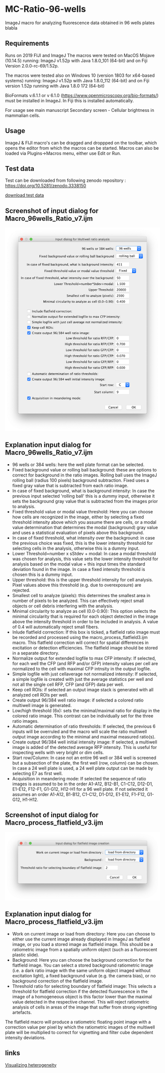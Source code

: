 # MC-Ratio-96-wells
ImageJ macro for analyzing fluorescence data obtained in 96 wells plates
blabla
## Requirements
Runs on 2019 FIJI and ImageJ 
The macros were tested on MacOS Mojave (10.14.5) running:
ImageJ v1.52p with Java 1.8.0_101 (64-bit) and on Fiji Version 2.0.0-rc-69/1.52p.

The macros were tested also on Windows 10 (version 1803 for x64-based systems) running:
ImageJ v1.52p with Java 1.8.0_112 (64-bit) and on Fiji version 1.52p running with Java 1.8.0 172 (64-bit)

BioFormats v.6.1.1 or v 6.1.0 (https://www.openmicroscopy.org/bio-formats/) must be installed in ImageJ. In Fiji this is installed automatically.

For usage see main manuscript Secondary screen - Cellular brightness in mammalian cells.

## Usage
ImageJ & FIJI macro's can be dragged and droppped on the toolbar, which opens the editor from which the macros can be started.
Macros can also be loaded via Plugins->Macros menu, either use Edit or Run.

## Test data
Test can be downloaded from following zenodo repository : https://doi.org/10.5281/zenodo.3338150

[download test data](https://zenodo.org/record/3338150/files/Testdata_SupSoftw_5_Ratio_96wells.zip?download=1)

## Screenshot of input dialog for Macro_96wells_Ratio_v7.ijm
<img src="https://github.com/molcyto/MC-Ratio-96-wells/blob/master/Screenshot%20Ratio_96wells_macro_v7.png" width="600">

## Explanation input dialog for Macro_96wells_Ratio_v7.ijm
- 96 wells or 384 wells: here the well plate format can be selected.
- Fixed background value or rolling ball background: these are options to correct for background in the ratio images. Rolling ball uses the ImageJ rolling ball (radius 100 pixels) background subtraction. Fixed uses a fixed gray value that is subtracted from each ratio image.
- In case of fixed background, what is background intensity: In case the previous input selected 'rolling ball' this is a dummy input, otherwise it sets the background gray value that is subtracted from the images prior to analysis.
- Fixed threshold value or modal value threshold: Here you can choose how cells are recognized in the image, either by selecting a fixed threshold intensity above which you assume there are cells, or a modal value determination that determines the modal (background) gray value and uses a statistical evaluation of pixels above this background.
- In case of fixed threshold, what intensity over the background: in case the previous choice was fixed, this is the lower intensity threshold for selecting cells in the analysis, otherwise this is a dummy input.
- Lower Threshold=number x sStdev + modal: In case a modal threshold was chosen for analysis, this value sets the lower intensity threshold for analysis based on the modal value + this input times the standard deviation found in the image. In case a fixed intensity threshold is chosen this is a dummy input.
- Upper threshold: this is the upper threshold intensity for cell analysis. Pixel values above this threshold (e.g. due to overexposure) are rejected.
- Smallest cell to analyze (pixels): this determines the smallest area in number of pixels to be analyzed. This can effectively reject small objects or cell debris interfering with the analysis.
- Minimal circularity to analyze as cell (0.0-0.90): This option selects the minimal circularity that is required for each object detected in the image above the intensity threshold in order to be included in analysis. A value of 0.4 will automatically reject small fibers.
- Inlude flatfield correction: If this box is ticked, a flatfield ratio image must be recorded and processed using the macro_process_flatfield3.ijm macro. This flatfield correction will correct for spatial differences in excitation or detection efficiencies. The flatfield image should be stored in a separate directory.
- Normalize output for extended logfile to max CFP intensity: If selected, for each well the CFP (and RFP and/or GFP) intensity values per cell are normalized to the cell with maximal CFP intnsity in the output logfile. 
- Simple logfile with just cellaverage not normalized intensity: If selected, a simple logfile is created with just the average statistics per well and not all the single cell RFP, CFP (and GFP) data per well.
- Keep cell ROIs: if selected an output image stack is generated with all analyzed cell ROIs per well.
- Create output 96/384 well ratio image: if selected a colored ratio multiwell image is generated.
- Low/high threshold (6x): sets the minimal/maximal ratio for display in the colored ratio image. This contrast can be individually set for the three ratio images.
- Automatic determination of ratio thresholds: If selected, the previous 6 inputs will be overruled and the macro will scale the ratio multiwell output image according to the minimal and maximal measured ratio(s).
- Create output 96/384 well initial intensity image: If selected, a multiwell image is added of the detected average RFP intensity. This is useful for inspecting wells with very bright or dim cells.
- Start row/Column: In case not an entire 96 well or 384 well is screened but a subsection of the plate, the first well (row, column) can be chosen. In case a 24 well plate is used, a 24 well plate output can be made by selecting E7 as first well.
- Acquisition in meandering mode: If selected the sequence of ratio images is assumed to be in the order A1-A12, B12-B1, C1-C12, D12-D1, E1-E12, F12-F1, G1-G12, H12-H1 for a 96 well plate. If not selected it assumes an order A1-A12, B1-B12, C1-C12, D1-D12, E1-E12, F1-F12, G1-G12, H1-H12.

## Screenshot of input dialog for Macro_process_flatfield_v3.ijm
<img src="https://github.com/molcyto/MC-Ratio-96-wells/blob/master/Screenshot%20macro_process_flatfield3.png" width="600">

## Explanation input dialog for Macro_process_flatfield_v3.ijm
- Work on current image or load from directory: Here you can choose to either use the current image already displayed in ImageJ as flatfield image, or you load a stored image as flatfield image. This should be a ratiometric image from a spatially uniform object (such as a fluorescent plastic slide).
- Background: Here you can choose the background correction for the flatfield image. You can select a stored background ratiometric image (i.e. a dark ratio image with the same uniform object imaged without excitation light), a fixed background value (e.g. the camera bias), or no background correction of the flatfield image.
- Threshold ratio for selecting boundary of flatfield image: This selects a threshold for flatfield correction if the detected fluorescence in the image of a homogeneous object is this factor lower than the maximal value detected in the respective channel. This will reject ratiometric analysis of cells in areas of the image that suffer from strong vignetting artefacts.

The flatfield macro will produce a ratiometric floating point image with a correction value per pixel by which the ratiometric images of the multiwell plate will be multiplied to correct for vignetting and filter cube dependent intensity deviations.


## links
[Visualizing heterogeneity](http://thenode.biologists.com/visualizing-heterogeneity-of-imaging-data/research/)
